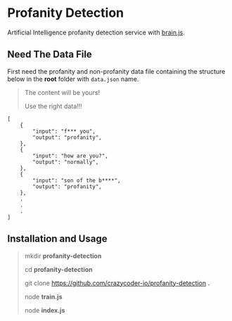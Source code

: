 # Profanity Detection
Artificial Intelligence profanity detection service with [brain.js](https://github.com/BrainJS/brain.js).

## Need The Data File
First need the profanity and non-profanity data file containing the structure below in the **root** folder with `data.json` name.
> The content will be yours!
>
> Use the right data!!!

    [
        {
            "input": "f*** you",
            "output": "profanity",
        },
        {
            "input": "how are you?",
            "output": "normally",
        },
        {
            "input": "son of the b****",
            "output": "profanity",
        },
        .
        .
        .
    ]

## Installation and Usage

> mkdir **profanity-detection**
> 
> cd **profanity-detection**
> 
> git clone https://github.com/crazycoder-io/profanity-detection **.**
>
> node **train.js**
> 
> node **index.js**